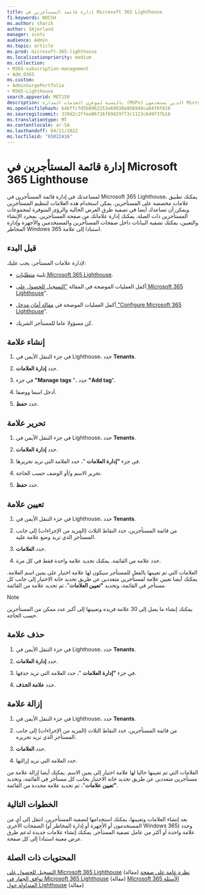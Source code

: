 ```yaml
---
title: إدارة قائمة المستأجرين في Microsoft 365 Lighthouse
f1.keywords: NOCSH
ms.author: sharik
author: SKjerland
manager: scotv
audience: Admin
ms.topic: article
ms.prod: microsoft-365-lighthouse
ms.localizationpriority: medium
ms.collection:
- M365-subscription-management
- Adm_O365
ms.custom:
- AdminSurgePortfolio
- M365-Lighthouse
search.appverid: MET150
description: بالنسبة لموفري الخدمات المدارة (MSPs) الذين يستخدمون Microsoft 365 Lighthouse، تعرف على كيفية إدارة قائمة المستأجرين.
ms.openlocfilehash: b4bffcfd5b8962253e68938a956949ca8470f818
ms.sourcegitcommit: 339d2c2ffea06726f69429f73c1113c649f37b18
ms.translationtype: MT
ms.contentlocale: ar-SA
ms.lasthandoff: 04/21/2022
ms.locfileid: "65022416"
---
```

# <a name="manage-your-tenant-list-in-microsoft-365-lighthouse"></a>إدارة قائمة المستأجرين في Microsoft 365 Lighthouse

لمساعدتك في إدارة قائمة المستأجرين في Microsoft 365 Lighthouse، يمكنك تطبيق علامات مخصصة على المستأجرين. يمكن استخدام هذه العلامات لتنظيم المستأجرين ويمكن أن تساعدك أيضا في تصفية طرق العرض الحالية والرؤى المتوفرة لمجموعات المستأجرين ذات الصلة. يمكنك إدارة علاماتك من صفحة المستأجرين. بمجرد الإنشاء والتعيين، يمكنك تصفية البيانات داخل صفحات المستأجرين والمستخدمين والأجهزة وإدارة المخاطر Windows 365 استنادا إلى علامة.

## <a name="before-you-begin"></a>قبل البدء

لإدارة علامات المستأجر، يجب عليك:

- تلبية [متطلبات Microsoft 365 Lighthouse](m365-lighthouse-requirements.md).

- أكمل العمليات الموضحة في المقالة ["التسجيل للحصول على Microsoft 365 Lighthouse](m365-lighthouse-sign-up.md)".

- أكمل العمليات الموضحة في [مقالة أمان مدخل "Configure Microsoft 365 Lighthouse](m365-lighthouse-configure-portal-security.md)".

- كن مسؤولا عاما للمستأجر الشريك.

## <a name="create-a-tag"></a>إنشاء علامة

1. في جزء التنقل الأيمن في Lighthouse، حدد **Tenants**.

2. حدد **إدارة العلامات**.

3. في جزء **"Manage tags** "، حدد **"Add tag**".

4. أدخل اسما ووصفا.

5. حدد **حفظ**.

## <a name="edit-a-tag"></a>تحرير علامة

1. في جزء التنقل الأيمن في Lighthouse، حدد **Tenants**.

2. حدد **إدارة العلامات**.

3. في جزء **"إدارة العلامات** "، حدد العلامة التي تريد تحريرها.

4. تحرير الاسم و/أو الوصف حسب الحاجة.

5. حدد **حفظ**.

## <a name="assign-a-tag"></a>تعيين علامة

1. في جزء التنقل الأيمن في Lighthouse، حدد **Tenants**.

2. من قائمة المستأجرين، حدد النقاط الثلاث (المزيد من الإجراءات) إلى جانب المستأجر الذي تريد وضع علامة عليه.

3. حدد **العلامات**.

4. حدد علامة من القائمة. يمكنك تحديد علامة واحدة فقط في كل مرة.

العلامات التي تم تعيينها بالفعل للمستأجر سيكون لها علامة اختيار على يمين اسم العلامة. يمكنك أيضا تعيين علامة لمستأجرين متعددين عن طريق تحديد خانة الاختيار إلى جانب كل مستأجر في القائمة، وتحديد **"تعيين العلامات**"، ثم تحديد علامة من القائمة.

> [!NOTE]
> يمكنك إنشاء ما يصل إلى 30 علامة فريدة وتعيينها إلى أكبر عدد ممكن من المستأجرين حسب الحاجة.

## <a name="delete-a-tag"></a>حذف علامة

1. في جزء التنقل الأيمن في Lighthouse، حدد **Tenants**.

2. حدد **إدارة العلامات**.

3. في جزء **"إدارة العلامات** "، حدد العلامة التي تريد حذفها.

4. حدد **علامة الحذف**.

## <a name="remove-a-tag"></a>إزالة علامة

1. في جزء التنقل الأيمن في Lighthouse، حدد **Tenants**.

2. من قائمة المستأجرين، حدد النقاط الثلاث (المزيد من الإجراءات) إلى جانب المستأجر الذي تريد تحريره.

3. حدد **العلامات**.

4. حدد العلامة التي تريد إزالتها.

العلامات التي تم تعيينها حاليا لها علامة اختيار إلى يمين الاسم. يمكنك أيضا إزالة علامة من مستأجرين متعددين عن طريق تحديد خانة الاختيار بجانب كل مستأجر في القائمة، وتحديد **"تعيين علامات**"، ثم تحديد علامة محددة من القائمة.

## <a name="next-steps"></a>الخطوات التالية

بعد إنشاء العلامات وتعيينها، يمكنك استخدامها لتصفية المستأجرين. انتقل إلى أي من الصفحات الأخرى (المستخدمون أو الأجهزة أو إدارة المخاطر أو Windows 365) وحدد علامة واحدة أو أكثر من عامل تصفية المستأجر. يمكنك إنشاء علامات جديدة لدعم طرق عرض معينة استنادا إلى كل صفحة.

## <a name="related-content"></a>المحتويات ذات الصلة

[التسجيل للحصول على Microsoft 365 Lighthouse](m365-lighthouse-sign-up.md) (مقالة) [نظرة عامة على صفحة توافق الجهاز في Microsoft 365 Lighthouse](m365-lighthouse-device-compliance-page-overview.md) (مقالة) [Microsoft 365 الأسئلة المتداولة حول Lighthouse](m365-lighthouse-faq.yml) (مقالة)
